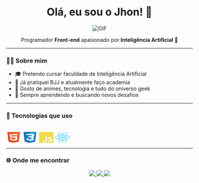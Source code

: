 <h1 align="center">Olá, eu sou o Jhon! 👋</h1>

<p align="center">
  <img src="https://media4.giphy.com/media/v1.Y2lkPTc5MGI3NjExYW1rZ3BuenNlbnBjdndnZXFxZW12enVkYmFiYnl6bmx4N3llZmMzaiZlcD12MV9pbnRlcm5hbF9naWZfYnlfaWQmY3Q9Zw/Z5wkhg0jL0GLgTfahh/giphy.gif" alt="GIF" width="500"/>
</p>

<p align="center">
  Programador <strong>Front-end</strong> apaixonado por <strong>Inteligência Artificial</strong> 🤖
</p>

---

### 🧑‍💻 Sobre mim

- 🎓 Pretendo cursar faculdade de Inteligência Artificial
- 🥋 Já pratiquei BJJ e atualmente faço academia
- 👾 Gosto de animes, tecnologia e tudo do universo geek
- 🚀 Sempre aprendendo e buscando novos desafios

---

### 🚀 Tecnologias que uso

<div style="display: inline_block"><br>
  <img align="center" alt="jhon-HTML" height="30" width="40" src="https://raw.githubusercontent.com/devicons/devicon/master/icons/html5/html5-original.svg">
  <img align="center" alt="jhon-CSS" height="30" width="40" src="https://raw.githubusercontent.com/devicons/devicon/master/icons/css3/css3-original.svg">
  <img align="center" alt="jhon-Js" height="30" width="40" src="https://raw.githubusercontent.com/devicons/devicon/master/icons/javascript/javascript-plain.svg">
  <img align="center" alt="jhon-React" height="30" width="40" src="https://raw.githubusercontent.com/devicons/devicon/master/icons/react/react-original.svg">
</div>

---

### 🌐 Onde me encontrar

<p align="center">
  <a href="https://www.instagram.com/jhonestoker/" target="_blank">
    <img src="https://img.shields.io/badge/-Instagram-%23E4405F?style=for-the-badge&logo=instagram&logoColor=white" target="_blank">
  </a>
  <a href="mailto:jhonvitormedeiros3@gmail.com" target="_blank">
    <img src="https://img.shields.io/badge/-Gmail-%23333?style=for-the-badge&logo=gmail&logoColor=white" target="_blank">
  </a>
  <a href="https://www.linkedin.com/in/jhon-vitor-medeiros-89a84a34a/" target="_blank">
    <img src="https://img.shields.io/badge/-LinkedIn-%230077B5?style=for-the-badge&logo=linkedin&logoColor=white" target="_blank">
  </a>
</p>

